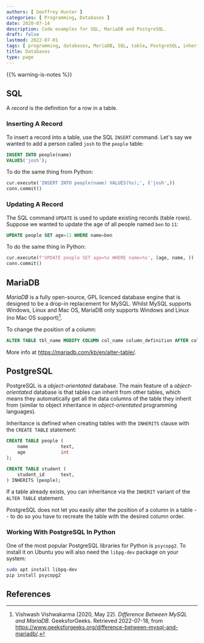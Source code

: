 ```yaml
---
authors: [ Geoffrey Hunter ]
categories: [ Programming, Databases ]
date: 2020-07-14
description: Code examples for SQL, MariaDB and PostgreSQL.
draft: false
lastmod: 2022-07-01
tags: [ programming, databases, MariaDB, SQL, table, PostgreSQL, inheritance, object-orientated databases, records ]
title: Databases
type: page
---
```


{{% warning-is-notes %}}

## SQL

A _record_ is the definition for a row in a table. 

### Inserting A Record

To insert a record into a table, use the SQL `INSERT` command. Let's say we wanted to add a person called `josh` to the `people` table:

```sql
INSERT INTO people(name)
VALUES('josh');
```

To do the same thing from Python:

```python
cur.execute('INSERT INTO people(name) VALUES(%s);', ('josh',))
conn.commit()
```

### Updating A Record

The SQL command `UPDATE` is used to update existing records (table rows). Suppose we wanted to update the age of all people named `ben` to `11`:

```sql
UPDATE people SET age=11 WHERE name=ben
```

To do the same thing in Python:

```python
cur.execute(f'UPDATE people SET age=%s WHERE name=%s', (age, name, ))
conn.commit()
```

## MariaDB

_MariaDB_ is a fully open-source, GPL licenced database engine that is designed to be a drop-in replacement for MySQL. Whilst MySQL supports Windows, Linux and Mac OS, MariaDB only supports Windows and Linux (no Mac OS support)[^bib-geeks-for-geeks-msql-vs-mariadb].

To change the position of a column:

```sql
ALTER TABLE tbl_name MODIFY COLUMN col_name column_definition AFTER col_name;
```

More info at <https://mariadb.com/kb/en/alter-table/>.

## PostgreSQL

PostgreSQL is a _object-orientated_ database. The main feature of a _object-orientated_ database is that tables can inherit from other tables, which means they automatically get all the data columns of the table they inherit from (similar to object inheritance in _object-orientated_ programming languages).

Inheritance is defined when creating tables with the `INHERITS` clause with the `CREATE TABLE` statement:

```sql
CREATE TABLE people (
    name            text,
    age             int
);

CREATE TABLE student (
    student_id      text,
) INHERITS (people);
```

If a table already exists, you can inheritance via the `INHERIT` variant of the `ALTER TABLE` statement.

PostgreSQL does not let you easily alter the position of a column in a table -- to do so you have to recreate the table with the desired column order.

### Working With PostgreSQL In Python

One of the most popular PostgreSQL libraries for Python is `psycopg2`. To install it on Ubuntu you will also need the `libpg-dev` package on your system:

```bash
sudo apt install libpq-dev
pip install psycopg2
```

## References

[^bib-geeks-for-geeks-msql-vs-mariadb]: Vishwash Vishwakarma (2020, May 22). _Difference Between MySQL and MariaDB_. GeeksforGeeks. Retrieved 2022-07-18, from https://www.geeksforgeeks.org/difference-between-mysql-and-mariadb/. 
